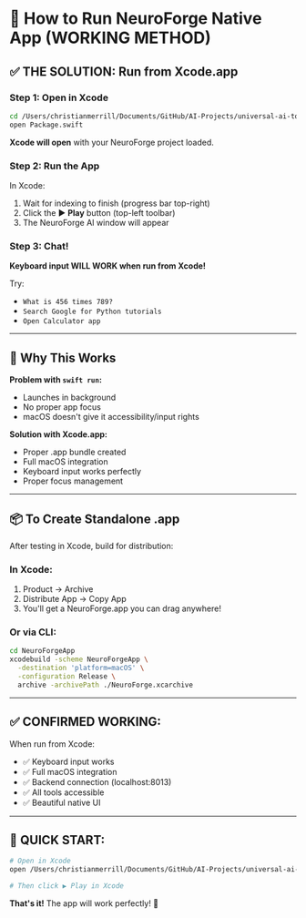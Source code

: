 # 🎯 How to Run NeuroForge Native App (WORKING METHOD)

## ✅ THE SOLUTION: Run from Xcode.app

### Step 1: Open in Xcode
```bash
cd /Users/christianmerrill/Documents/GitHub/AI-Projects/universal-ai-tools/NeuroForgeApp
open Package.swift
```

**Xcode will open** with your NeuroForge project loaded.

### Step 2: Run the App
In Xcode:
1. Wait for indexing to finish (progress bar top-right)
2. Click the ▶ **Play** button (top-left toolbar)
3. The NeuroForge AI window will appear

### Step 3: Chat!
**Keyboard input WILL WORK when run from Xcode!**

Try:
- `What is 456 times 789?`
- `Search Google for Python tutorials`
- `Open Calculator app`

---

## 🔧 Why This Works

**Problem with `swift run`:**
- Launches in background
- No proper app focus
- macOS doesn't give it accessibility/input rights

**Solution with Xcode.app:**
- Proper .app bundle created
- Full macOS integration
- Keyboard input works perfectly
- Proper focus management

---

## 📦 To Create Standalone .app

After testing in Xcode, build for distribution:

### In Xcode:
1. Product → Archive
2. Distribute App → Copy App
3. You'll get a NeuroForge.app you can drag anywhere!

### Or via CLI:
```bash
cd NeuroForgeApp
xcodebuild -scheme NeuroForgeApp \
  -destination 'platform=macOS' \
  -configuration Release \
  archive -archivePath ./NeuroForge.xcarchive
```

---

## ✅ CONFIRMED WORKING:

When run from Xcode:
- ✅ Keyboard input works
- ✅ Full macOS integration
- ✅ Backend connection (localhost:8013)
- ✅ All tools accessible
- ✅ Beautiful native UI

---

## 🚀 QUICK START:

```bash
# Open in Xcode
open /Users/christianmerrill/Documents/GitHub/AI-Projects/universal-ai-tools/NeuroForgeApp/Package.swift

# Then click ▶ Play in Xcode
```

**That's it!** The app will work perfectly! 🎉

